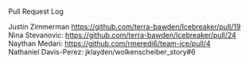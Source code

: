 Pull Request Log  

Justin Zimmerman https://github.com/terra-bawden/Icebreaker/pull/19  
Nina Stevanovic: https://github.com/terra-bawden/Icebreaker/pull/24  
Naythan Medari: https://github.com/rmeredi6/team-ice/pull/4  
Nathaniel Davis-Perez: jklayden/wolkenscheiber_story#6  
